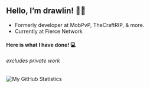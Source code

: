 ## Hello, I’m drawlin! 🙋‍♂️

* Formerly developer at MobPvP, TheCraftRIP, & more.
* Currently at Fierce Network

#### Here is what I have done! 💻 
###### excludes private work
![My GitHub Statistics](https://github-readme-stats.vercel.app/api?username=drawlin&hide=prs,stars)
